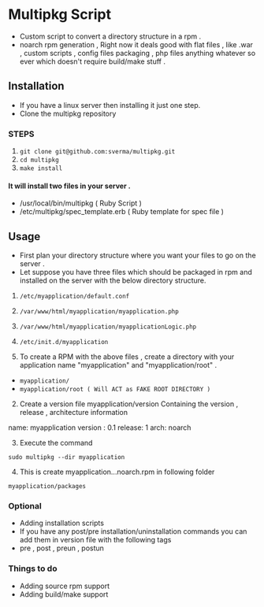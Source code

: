 # Multipkg Script
* Custom script to convert a directory structure in a rpm .
* noarch rpm generation , Right now it deals good with flat files , like .war , custom scripts , config files packaging , php files anything whatever so ever which doesn't require build/make stuff .

## Installation
* If you have a linux server then installing it just one step.
* Clone the multipkg repository

### STEPS 
1. `git clone git@github.com:sverma/multipkg.git`
2. `cd multipkg`
3. `make install`

#### It will install two files in your server .
* /usr/local/bin/multipkg ( Ruby Script )
* /etc/multipkg/spec_template.erb ( Ruby template for spec file )

## Usage
* First plan your directory structure where you want your files to go on the server .
* Let suppose you have three files which should be packaged in rpm and installed on the server with the below directory structure.

1. ` /etc/myapplication/default.conf `
2. ` /var/www/html/myapplication/myapplication.php `
3. ` /var/www/html/myapplication/myapplicationLogic.php `
4.  ` /etc/init.d/myapplication `

1. To create a RPM with the above files , create a directory with your application name "myapplication" and "myapplication/root" . 

* ` myapplication/ `
* ` myapplication/root ( Will ACT as FAKE ROOT DIRECTORY ) `

2. Create a version file myapplication/version Containing the version , release , architecture information

name: myapplication
version : 0.1
release: 1
arch: noarch

3. Execute the command

`sudo multipkg --dir myapplication`

4. This is create myapplication.<version>.<release>.noarch.rpm in following folder 

`myapplication/packages`

### Optional 
* Adding installation scripts
* If you have any post/pre installation/uninstallation commands you can add them in version file with the following tags
* pre , post , preun , postun

### Things to do
* Adding source rpm support
* Adding build/make support
